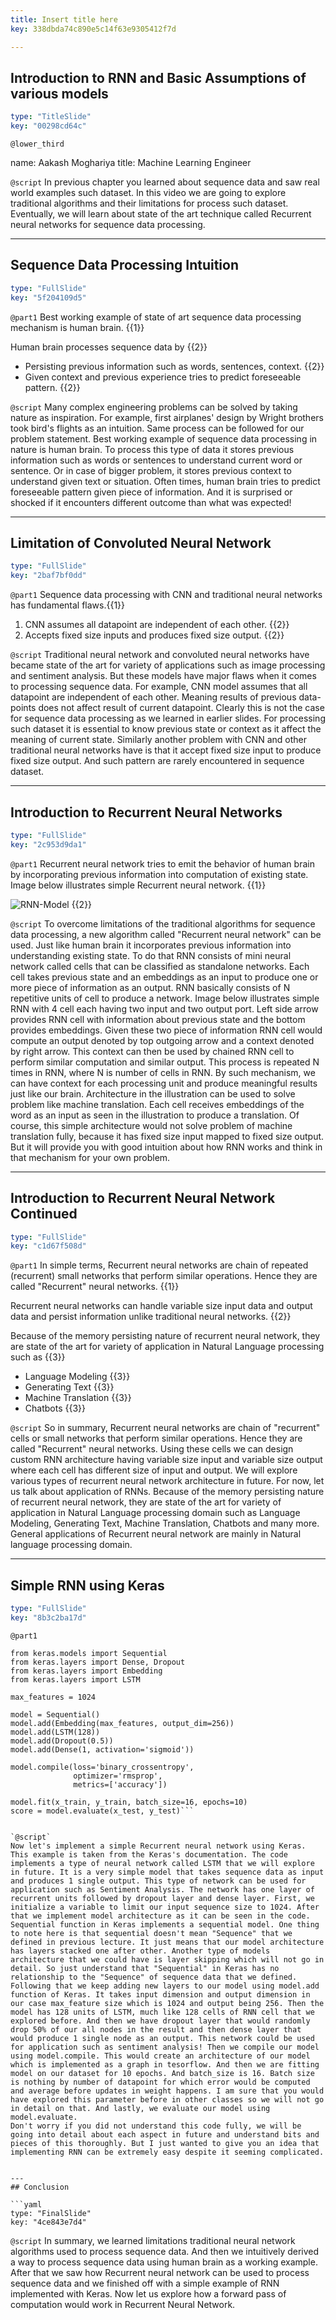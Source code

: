 ```yaml
---
title: Insert title here
key: 338dbda74c890e5c14f63e9305412f7d

---
```

## Introduction to RNN and Basic Assumptions of various models

```yaml
type: "TitleSlide"
key: "00298cd64c"
```

`@lower_third`

name: Aakash Moghariya
title: Machine Learning Engineer


`@script`
In previous chapter you learned about sequence data and saw real world examples such dataset. In this video we are going to explore traditional algorithms and their limitations for process such dataset. Eventually, we will learn about state of the art technique called Recurrent neural networks for sequence data processing.


---
## Sequence Data Processing Intuition

```yaml
type: "FullSlide"
key: "5f204109d5"
```

`@part1`
Best working example of state of art sequence data processing mechanism is human brain. {{1}}

Human brain processes sequence data by {{2}}

- Persisting previous information such as words, sentences, context. {{2}}
- Given context and previous experience tries to predict foreseeable pattern. {{2}}


`@script`
Many complex engineering problems can be solved by taking nature as inspiration. For example, first airplanes' design by Wright brothers took bird's flights as an intuition. Same process can be followed for our problem statement. Best working example of sequence data processing in nature is human brain. To process this type of data it stores previous information such as words or sentences to understand current word or sentence. Or in case of bigger problem, it stores previous context to understand given text or situation. Often times, human brain tries to predict foreseeable pattern given piece of information. And it is surprised or shocked if it encounters different outcome than what was expected!


---
## Limitation of Convoluted Neural Network

```yaml
type: "FullSlide"
key: "2baf7bf0dd"
```

`@part1`
Sequence data processing with CNN and traditional neural networks has fundamental flaws.{{1}}

1. CNN assumes all datapoint are independent of each other. {{2}}
2. Accepts fixed size inputs and produces fixed size output. {{2}}


`@script`
Traditional neural network and convoluted neural networks have became state of the art for variety of applications such as image processing and sentiment analysis. But these models have major flaws when it comes to processing sequence data. For example, CNN model assumes that all datapoint are independent of each other. Meaning results of previous data-points does not affect result of current datapoint. Clearly this is not the case for sequence data processing as we learned in earlier slides. For processing such dataset it is essential to know previous state or context as it affect the meaning of current state. Similarly another problem with CNN and other traditional neural networks have is that it accept fixed size input to produce fixed size output. And such pattern are rarely encountered in sequence dataset.


---
## Introduction to Recurrent Neural Networks

```yaml
type: "FullSlide"
key: "2c953d9da1"
```

`@part1`
Recurrent neural network tries to emit the behavior of human brain by incorporating previous information into computation of existing state. Image below illustrates simple Recurrent neural network. {{1}}

![RNN-Model](https://i.imgur.com/OqXYQX5.png) {{2}}


`@script`
To overcome limitations of the traditional algorithms for sequence data processing, a new algorithm called "Recurrent neural network" can be used. Just like human brain it incorporates previous information into understanding existing state. To do that RNN consists of mini neural network called cells that can be classified as standalone networks. Each cell takes previous state and an embeddings as an input to produce one or more piece of information as an output. RNN basically consists of N repetitive units of cell to produce a network. Image below illustrates simple RNN with 4 cell each having two input and two output port. Left side arrow provides RNN cell with information about previous state and the bottom provides embeddings. Given these two piece of information RNN cell would compute an output denoted by top outgoing arrow and a context denoted by right arrow. This context can then be used by chained RNN cell to perform similar computation and similar output. This process is repeated N times in RNN, where N is number of cells in RNN. By such mechanism, we can have context for each processing unit and produce meaningful results just like our brain. Architecture in the illustration can be used to solve problem like machine translation. Each cell receives embeddings of the word as an input as seen in the illustration to produce a translation. Of course, this simple architecture would not solve problem of machine translation fully, because it has fixed size input mapped to fixed size output. But it will provide you with good intuition about how RNN works and think in that mechanism for your own problem.


---
## Introduction to Recurrent Neural Network Continued

```yaml
type: "FullSlide"
key: "c1d67f508d"
```

`@part1`
In simple terms, Recurrent neural networks are chain of repeated (recurrent) small networks that perform similar operations. Hence they are called "Recurrent" neural networks. {{1}}

Recurrent neural networks can handle variable size input data and output data and persist information unlike traditional neural networks. {{2}}

Because of the memory persisting nature of recurrent neural network, they are state of the art for variety of application in Natural Language processing such as {{3}}
- Language Modeling {{3}}
- Generating Text {{3}}
- Machine Translation {{3}}
- Chatbots {{3}}


`@script`
So in summary, Recurrent neural networks are chain of "recurrent" cells or small networks that perform similar operations. Hence they are called "Recurrent" neural networks. Using these cells we can design custom RNN architecture having variable size input and variable size output where each cell has different size of input and output. We will explore various types of recurrent neural network architecture in future. For now, let us talk about application of RNNs. Because of the memory persisting nature of recurrent neural network, they are state of the art for variety of application in Natural Language processing domain such as Language Modeling, Generating Text, Machine Translation, Chatbots and many more. General applications of Recurrent neural network are mainly in Natural language processing domain.


---
## Simple RNN using Keras

```yaml
type: "FullSlide"
key: "8b3c2ba17d"
```

`@part1`
```
from keras.models import Sequential
from keras.layers import Dense, Dropout
from keras.layers import Embedding
from keras.layers import LSTM

max_features = 1024

model = Sequential()
model.add(Embedding(max_features, output_dim=256))
model.add(LSTM(128))
model.add(Dropout(0.5))
model.add(Dense(1, activation='sigmoid'))

model.compile(loss='binary_crossentropy',
              optimizer='rmsprop',
              metrics=['accuracy'])

model.fit(x_train, y_train, batch_size=16, epochs=10)
score = model.evaluate(x_test, y_test)```


`@script`
Now let's implement a simple Recurrent neural network using Keras. This example is taken from the Keras's documentation. The code implements a type of neural network called LSTM that we will explore in future. It is a very simple model that takes sequence data as input and produces 1 single output. This type of network can be used for application such as Sentiment Analysis. The network has one layer of recurrent units followed by dropout layer and dense layer. First, we initialize a variable to limit our input sequence size to 1024. After that we implement model architecture as it can be seen in the code. Sequential function in Keras implements a sequential model. One thing to note here is that sequential doesn't mean "Sequence" that we defined in previous lecture. It just means that our model architecture has layers stacked one after other. Another type of models architecture that we could have is layer skipping which will not go in detail. So just understand that "Sequential" in Keras has no relationship to the "Sequence" of sequence data that we defined. Following that we keep adding new layers to our model using model.add function of Keras. It takes input dimension and output dimension in our case max_feature size which is 1024 and output being 256. Then the model has 128 units of LSTM, much like 128 cells of RNN cell that we explored before. And then we have dropout layer that would randomly drop 50% of our all nodes in the result and then dense layer that would produce 1 single node as an output. This network could be used for application such as sentiment analysis! Then we compile our model using model.compile. This would create an architecture of our model which is implemented as a graph in tesorflow. And then we are fitting model on our dataset for 10 epochs. And batch_size is 16. Batch size is nothing by number of datapoint for which error would be computed and average before updates in weight happens. I am sure that you would have explored this parameter before in other classes so we will not go in detail on that. And lastly, we evaluate our model using model.evaluate.
Don't worry if you did not understand this code fully, we will be going into detail about each aspect in future and understand bits and pieces of this thoroughly. But I just wanted to give you an idea that implementing RNN can be extremely easy despite it seeming complicated.


---
## Conclusion

```yaml
type: "FinalSlide"
key: "4ce843e7d4"
```

`@script`
In summary, we learned limitations traditional neural network algorithms used to process sequence data. And then we intuitively derived a way to process sequence data using human brain as a working example. After that we saw how Recurrent neural network can be used to process sequence data and we finished off with a simple example of RNN implemented with Keras. Now let us explore how a forward pass of computation would work in Recurrent Neural Network.

